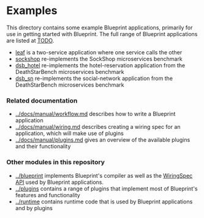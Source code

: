 # Examples

This directory contains some example Blueprint applications, primarily for use in getting started with Blueprint.  The full range of Blueprint applications are listed at [TODO]().

- [leaf](leaf) is a two-service application where one service calls the other
- [sockshop](sockshop) re-implements the SockShop microservices benchmark
- [dsb_hotel](dsb_hotel) re-implements the hotel-reservation application from the DeathStarBench microservices benchmark
- [dsb_sn](dsb_sn) re-implements the social-network application from the DeathStarBench microservices benchmark

### Related documentation
- [../docs/manual/workflow.md](docs/manual/workflow.md) describes how to write a Blueprint application
- [../docs/manual/wiring.md](docs/manual/wiring.md) describes creating a wiring spec for an application, which will make use of plugins
- [../docs/manual/plugins.md](docs/manual/plugins.md) gives an overview of the available plugins and their functionality

### Other modules in this repository
- [../blueprint](../blueprint) implements Blueprint's compiler as well as the [WiringSpec API](../blueprint/pkg/wiring) used by Blueprint applications.
- [../plugins](../plugins) contains a range of plugins that implement most of Blueprint's features and functionality
- [../runtime](../runtime) contains runtime code that is used by Blueprint applications and by plugins